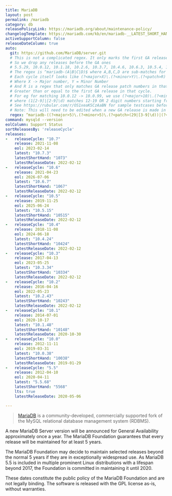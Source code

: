 ```yaml
---
title: MariaDB
layout: post
permalink: /mariadb
category: db
releasePolicyLink: https://mariadb.org/about/maintenance-policy/
changelogTemplate: https://mariadb.com/kb/en/mariadb-__LATEST_SHORT_HAND__-changelog/
activeSupportColumn: false
releaseDateColumn: true
auto:
  git: https://github.com/MariaDB/server.git
  # This is not a complicated regex. It only marks the first GA release in each release cycle
  # So we drop any releases before the GA ones
  # 5.5.29, 10.0.12, 10.1.18, 10.2.6, 10.3.7, 10.4.6, 10.6.3, 10.5.4, 10.7.2
  # The regex is ^mariadb-(A|B|C|D)$ where A,B,C,D are sub-matches for each of the cycles
  # Each cycle itself looks like (?<major>X)\.(?<minor>Y)\.(?<patch>R)
  # Where X -> Major number, Y = Minor Number
  # And R is a regex that only matches GA release patch numbers in that cycle. ie
  # Greater than or equal to the first GA release in that cycle.
  # For eg for matching 10.0.12 -> 10.0.99, we use (?<major>10)\.(?<minor>0)\.(?<patch>(1[2-9]|[2-9]\d))
  # where (1[2-9]|[2-9]\d) matches 12-19 OR 2 digit numbers starting from 2-9 (ie 20-99)
  # See https://rubular.com/r/OS1xeaKSCzAaBN for sample testcases before you edit.
  # Note: This will need to be edited when a new GA release is made in a new release cycle
  regex: ^mariadb-((?<major>5)\.(?<minor>5)\.(?<patch>(29|[3-9]\d))|(?<major>10)\.(?<minor>0)\.(?<patch>(1[2-9]|[2-9]\d))|(?<major>10)\.(?<minor>1)\.(?<patch>(1[8-9]|[2-9]\d))|(?<major>10)\.(?<minor>2)\.(?<patch>([6-9]|\d{2}))|(?<major>10)\.(?<minor>3)\.(?<patch>([7-9]|\d{2}))|(?<major>10)\.(?<minor>4)\.(?<patch>([6-9]|\d{2}))|(?<major>10)\.(?<minor>5)\.(?<patch>([4-9]|\d{2}))|(?<major>10)\.(?<minor>6)\.(?<patch>([3-9]|\d{2}))|(?<major>10)\.(?<minor>7)\.(?<patch>([2-9]|\d{2})))$
command: mysqld --version
eolColumn: Support Status
sortReleasesBy: 'releaseCycle'
releases:
-   releaseCycle: "10.7"
    release: 2021-11-08
    eol: 2023-02-14
    latest: "10.7.3"
    latestShortHand: "1073"
    latestReleaseDate: 2022-02-12
-   releaseCycle: "10.6"
    release: 2021-04-23
    eol: 2026-07-06
    latest: "10.6.7"
    latestShortHand: "1067"
    latestReleaseDate: 2022-02-12
-   releaseCycle: "10.5"
    release: 2019-11-25
    eol: 2025-06-24
    latest: "10.5.15"
    latestShortHand: "10515"
    latestReleaseDate: 2022-02-12
-   releaseCycle: "10.4"
    release: 2018-11-08
    eol: 2024-06-18
    latest: "10.4.24"
    latestShortHand: "10424"
    latestReleaseDate: 2022-02-12
-   releaseCycle: "10.3"
    release: 2017-04-13
    eol: 2023-05-25
    latest: "10.3.34"
    latestShortHand: "10334"
    latestReleaseDate: 2022-02-12
-   releaseCycle: "10.2"
    release: 2016-04-16
    eol: 2022-05-23
    latest: "10.2.43"
    latestShortHand: "10243"
    latestReleaseDate: 2022-02-12
-   releaseCycle: "10.1"
    release: 2014-07-01
    eol: 2020-10-17
    latest: "10.1.48"
    latestShortHand: "10148"
    latestReleaseDate: 2020-10-30
-   releaseCycle: "10.0"
    release: 2012-11-11
    eol: 2019-03-31
    latest: "10.0.38"
    latestShortHand: "10038"
    latestReleaseDate: 2019-01-29
-   releaseCycle: "5.5"
    release: 2012-04-10
    eol: 2020-04-11
    latest: "5.5.68"
    latestShortHand: "5568"
    lts: true
    latestReleaseDate: 2020-05-06

---
```


> [MariaDB](https://mariadb.org/about/) is a community-developed, commercially supported fork of the MySQL relational database management system (RDBMS).

A new MariaDB Server version will be announced for General Availability approximately once a year. The MariaDB Foundation guarantees that every release will be maintained for at least 5 years.

The MariaDB Foundation may decide to maintain selected releases beyond the normal 5 years if they are in exceptionally widespread use. As MariaDB 5.5 is included in multiple prominent Linux distributions with a lifespan beyond 2017, the Foundation is committed in maintaining it until 2020.

These dates constitute the public policy of the MariaDB Foundation and are not legally binding. The software is released with the GPL license as-is, without warranties.
